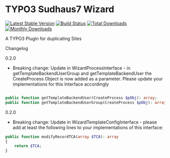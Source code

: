 # TYPO3 Sudhaus7 Wizard

[![Latest Stable Version](https://img.shields.io/packagist/v/sudhaus7/sudhaus7-wizard.svg)](https://packagist.org/packages/sudhaus7/sudhaus7-wizard)
[![Build Status](https://github.com/endroid/qr-code/workflows/CI/badge.svg)](https://github.com/sudhaus7/sudhaus7-wizard/actions)
[![Total Downloads](https://img.shields.io/packagist/dt/sudhaus7/sudhaus7-wizard.svg)](https://packagist.org/packages/sudhaus7/sudhaus7-wizard)
[![Monthly Downloads](https://img.shields.io/packagist/dm/sudhaus7/sudhaus7-wizard.svg)](https://packagist.org/packages/sudhaus7/sudhaus7-wizard)

A TYPO3 Plugin for duplicating Sites

Changelog

0.2.0
* Breaking change: Update in WizardProcessInterface - in getTemplateBackendUserGroup and getTemplateBackendUser the CreateProcess Object is now added as a parameter. Please update your implementations for this Interface accordingly

```php

public function getTemplateBackendUser(CreateProcess $pObj): array;
public function getTemplateBackendUserGroup(CreateProcess $pObj): array;


```

0.2.0

* Breaking change: Update in WizardTemplateConfigInterface - please add at least the following lines to your implementations of this interface:

```php
public function modifyRecordTCA(array $TCA): array
{
    return $TCA;
}
```
